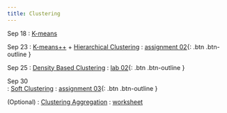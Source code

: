 ```yaml
---
title: Clustering
---
```


Sep 18
: [K-means](https://github.com/gallettilance/CS506-Fall2024/raw/main/lecture_05/05_Clustering_Kmeans.pdf) 

Sep 23 
: [K-means++](https://github.com/gallettilance/CS506-Fall2024/raw/main/lecture_06/06_Kmeans++.pdf) + [Hierarchical Clustering](https://github.com/gallettilance/CS506-Fall2024/raw/main/lecture_06/06_Hierarchical_Clustering.pdf) 
  : [assignment 02](#){: .btn .btn-outline } 

Sep 25 
: [Density Based Clustering](https://github.com/gallettilance/CS506-Fall2024/raw/main/lecture_07/07_Density_Based_Clustering.pdf) 
  : [lab 02](https://github.com/wangkaihong/CS506_Lab2){: .btn .btn-outline }

Sep 30  
: [Soft Clustering](https://github.com/gallettilance/CS506-Fall2024/raw/main/lecture_08/08_Soft_Clustering.pdf) 
  : [assignment 03](#){: .btn .btn-outline } 

(Optional) 
: [Clustering Aggregation](https://github.com/gallettilance/CS506-Fall2024/raw/main/lecture_09/09_Clustering_Aggregation.pdf) 
  : [worksheet](https://github.com/gallettilance/CS506-Fall2024/blob/main/lecture_09/worksheet_09.ipynb)  
